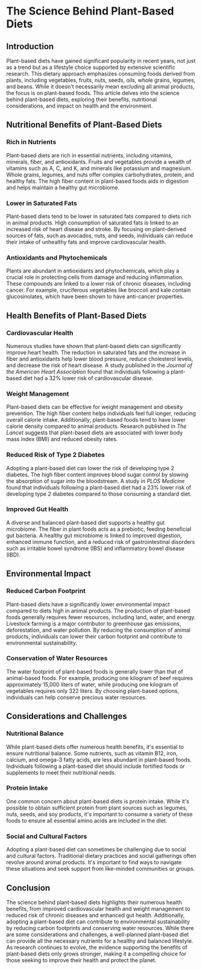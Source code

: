# The Science Behind Plant-Based Diets

## Introduction

Plant-based diets have gained significant popularity in recent years, not just as a trend but as a lifestyle choice supported by extensive scientific research. This dietary approach emphasizes consuming foods derived from plants, including vegetables, fruits, nuts, seeds, oils, whole grains, legumes, and beans. While it doesn't necessarily mean excluding all animal products, the focus is on plant-based foods. This article delves into the science behind plant-based diets, exploring their benefits, nutritional considerations, and impact on health and the environment.

## Nutritional Benefits of Plant-Based Diets

### Rich in Nutrients

Plant-based diets are rich in essential nutrients, including vitamins, minerals, fiber, and antioxidants. Fruits and vegetables provide a wealth of vitamins such as A, C, and K, and minerals like potassium and magnesium. Whole grains, legumes, and nuts offer complex carbohydrates, protein, and healthy fats. The high fiber content in plant-based foods aids in digestion and helps maintain a healthy gut microbiome.

### Lower in Saturated Fats

Plant-based diets tend to be lower in saturated fats compared to diets rich in animal products. High consumption of saturated fats is linked to an increased risk of heart disease and stroke. By focusing on plant-derived sources of fats, such as avocados, nuts, and seeds, individuals can reduce their intake of unhealthy fats and improve cardiovascular health.

### Antioxidants and Phytochemicals

Plants are abundant in antioxidants and phytochemicals, which play a crucial role in protecting cells from damage and reducing inflammation. These compounds are linked to a lower risk of chronic diseases, including cancer. For example, cruciferous vegetables like broccoli and kale contain glucosinolates, which have been shown to have anti-cancer properties.

## Health Benefits of Plant-Based Diets

### Cardiovascular Health

Numerous studies have shown that plant-based diets can significantly improve heart health. The reduction in saturated fats and the increase in fiber and antioxidants help lower blood pressure, reduce cholesterol levels, and decrease the risk of heart disease. A study published in the *Journal of the American Heart Association* found that individuals following a plant-based diet had a 32% lower risk of cardiovascular disease.

### Weight Management

Plant-based diets can be effective for weight management and obesity prevention. The high fiber content helps individuals feel full longer, reducing overall calorie intake. Additionally, plant-based foods tend to have lower calorie density compared to animal products. Research published in *The Lancet* suggests that plant-based diets are associated with lower body mass index (BMI) and reduced obesity rates.

### Reduced Risk of Type 2 Diabetes

Adopting a plant-based diet can lower the risk of developing type 2 diabetes. The high fiber content improves blood sugar control by slowing the absorption of sugar into the bloodstream. A study in *PLOS Medicine* found that individuals following a plant-based diet had a 23% lower risk of developing type 2 diabetes compared to those consuming a standard diet.

### Improved Gut Health

A diverse and balanced plant-based diet supports a healthy gut microbiome. The fiber in plant foods acts as a prebiotic, feeding beneficial gut bacteria. A healthy gut microbiome is linked to improved digestion, enhanced immune function, and a reduced risk of gastrointestinal disorders such as irritable bowel syndrome (IBS) and inflammatory bowel disease (IBD).

## Environmental Impact

### Reduced Carbon Footprint

Plant-based diets have a significantly lower environmental impact compared to diets high in animal products. The production of plant-based foods generally requires fewer resources, including land, water, and energy. Livestock farming is a major contributor to greenhouse gas emissions, deforestation, and water pollution. By reducing the consumption of animal products, individuals can lower their carbon footprint and contribute to environmental sustainability.

### Conservation of Water Resources

The water footprint of plant-based foods is generally lower than that of animal-based foods. For example, producing one kilogram of beef requires approximately 15,000 liters of water, while producing one kilogram of vegetables requires only 322 liters. By choosing plant-based options, individuals can help conserve precious water resources.

## Considerations and Challenges

### Nutritional Balance

While plant-based diets offer numerous health benefits, it's essential to ensure nutritional balance. Some nutrients, such as vitamin B12, iron, calcium, and omega-3 fatty acids, are less abundant in plant-based foods. Individuals following a plant-based diet should include fortified foods or supplements to meet their nutritional needs.

### Protein Intake

One common concern about plant-based diets is protein intake. While it's possible to obtain sufficient protein from plant sources such as legumes, nuts, seeds, and soy products, it's important to consume a variety of these foods to ensure all essential amino acids are included in the diet.

### Social and Cultural Factors

Adopting a plant-based diet can sometimes be challenging due to social and cultural factors. Traditional dietary practices and social gatherings often revolve around animal products. It's important to find ways to navigate these situations and seek support from like-minded communities or groups.

## Conclusion

The science behind plant-based diets highlights their numerous health benefits, from improved cardiovascular health and weight management to reduced risk of chronic diseases and enhanced gut health. Additionally, adopting a plant-based diet can contribute to environmental sustainability by reducing carbon footprints and conserving water resources. While there are some considerations and challenges, a well-planned plant-based diet can provide all the necessary nutrients for a healthy and balanced lifestyle. As research continues to evolve, the evidence supporting the benefits of plant-based diets only grows stronger, making it a compelling choice for those seeking to improve their health and protect the planet.

